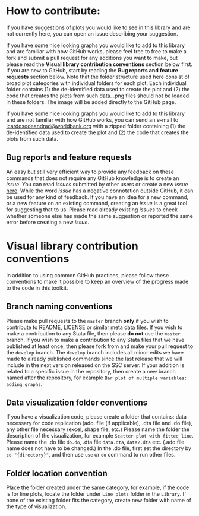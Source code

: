 # How to contribute:
If you have suggestions of plots you would like to see in this library and are not currently here, you can open an issue describing your suggestion.

If you have some nice looking graphs you would like to add to this library and are familiar with how GitHub works, please feel free to free to make a fork and submit a pull request for any additions you want to make, but please read the **Visual library contribution conventions** section below first. If you are new to GitHub, start by reading the **Bug reports and feature requests** section below. Note that the folder structure used here consist of broad plot categories with individual folders for each plot. Each individual folder contains (1) the de-identified data used to create the plot and (2) the code that creates the plots from such data. .png files should not be loaded in these folders. The image will be added directly to the GitHub page.

If you have some nice looking graphs you would like to add to this library and are not familiar with how GitHub works, you can send an e-mail to lcardosodeandrad@worldbank.org with a zipped folder containing (1) the de-identified data used to create the plot and (2) the code that creates the plots from such data.


## Bug reports and feature requests
An easy but still very efficient way to provide any feedback on these commands that does not require any GitHub knowledge is to create an *issue*. You can read *issues* submitted by other users or create a new *issue* [here](https://github.com/worldbank/Stata-IE-Visual-Library/issues). While the word *issue* has a negative connotation outside GitHub, it can be used for any kind of feedback. If you have an idea for a new command, or a new feature on an existing command, creating an *issue* is a great tool for suggesting that to us. Please read already existing *issues* to check whether someone else has made the same suggestion or reported the same error before creating a new *issue*.


# Visual library contribution conventions
In addition to using common GitHub practices, please follow these conventions to make it possible to keep an overview of the progress made to the code in this toolkit.


## Branch naming conventions
Please make pull requests to the `master` branch **only** if you wish to contribute to README, LICENSE or similar meta data files. If you wish to make a contribution to any Stata file, then please **do not** use the `master` branch. If you wish to make a contribution to any Stata files that we have published at least once, then please fork from and make your pull request to the `develop` branch. The `develop` branch includes all minor edits we have made to already published commands since the last release that we will include in the next version released on the SSC server. If your addition is related to a specific issue in the repository, then create a new branch named after the repository, for example `Bar plot of multiple variables: adding graphs`. 


## Data visualization folder conventions
If you have a visualization code, please create a folder that contains: data necessary for code replication (ado. file (if applicable), .dta file and .do file), any other file necessary (excel, shape file, etc.) Please name the folder the description of the visualization, for example `Scatter plot with fitted line`. Please name the .do file `do.do`, .dta file `data.dta`, `data2.dta` etc. (.ado file name does not have to be changed.) In the .do file, first set the directory by `cd "{directory}"`, and then use `use` or `do` command to run other files. 


## Folder location convention
Place the folder created under the same category, for example, if the code is for line plots, locate the folder under `Line plots` folder in the `Library`. If none of the existing folder fits the category, create new folder with name of the type of visualization. 
